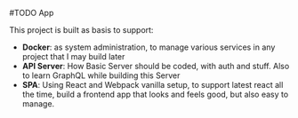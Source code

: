 #TODO App

This project is built as basis to support:

 - **Docker**: as system administration, to manage various services in any project that I may build later
 - **API Server**: How Basic Server should be coded, with auth and stuff. Also to learn GraphQL while building this Server
 - **SPA**: Using React and Webpack vanilla setup, to support latest react all the time, build a frontend app that looks
  and feels good, but also easy to manage.
